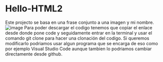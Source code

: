 # Hello-HTML2
Este projecto se basa en una frase conjunto a una imagen y mi nombre.
![image](https://user-images.githubusercontent.com/116893882/200913274-95be34dc-1334-4590-8ebc-166ad99368f5.png)
Para poder descargar el codigo tenemos que copiar el enlace desde donde pone code y seguidamente entrar en la terminal y usar el comando git clone para hacer una clonación del codigo.
Si queremos modificarlo podriamos usar algun programa que se encarga de eso como por ejemplo Visual Studio Code aunque tambien lo podriamos cambiar directamente desde github.

